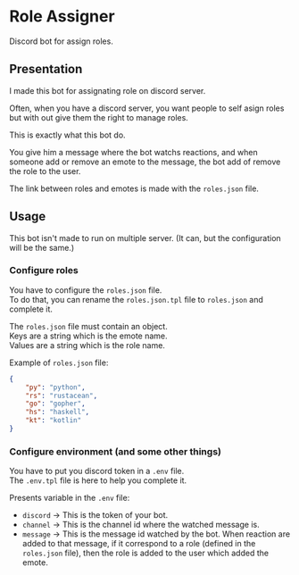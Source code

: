 # Role Assigner

Discord bot for assign roles.

## Presentation

I made this bot for assignating role on discord server.

Often, when you have a discord server, you want people to self asign roles but
with out give them the right to manage roles.

This is exactly what this bot do.

You give him a message where the bot watchs reactions, and when someone add or remove
an emote to the message, the bot add of remove the role to the user.  

The link between roles and emotes is made with the `roles.json` file.

## Usage

This bot isn't made to run on multiple server. (It can, but the configuration
will be the same.)

### Configure roles

You have to configure the `roles.json` file.  
To do that, you can rename the `roles.json.tpl` file to `roles.json` and
complete it.

The `roles.json` file must contain an object.  
Keys are a string which is the emote name.  
Values are a string which is the role name.

Example of `roles.json` file:
```json
{
    "py": "python",
    "rs": "rustacean",
    "go": "gopher",
    "hs": "haskell",
    "kt": "kotlin"
}
```

### Configure environment (and some other things)

You have to put you discord token in a `.env` file.  
The `.env.tpl` file is here to help you complete it.

Presents variable in the `.env` file:

- `discord` → This is the token of your bot.
- `channel` → This is the channel id where the watched message is.
- `message` → This is the message id watched by the bot. When reaction are added
to that message, if it correspond to a role (defined in the `roles.json` file),
then the role is added to the user which added the emote.
